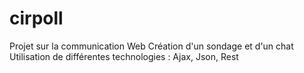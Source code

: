 # cirpoll
Projet sur la communication Web
Création d'un sondage et d'un chat
Utilisation de différentes technologies : Ajax, Json, Rest
